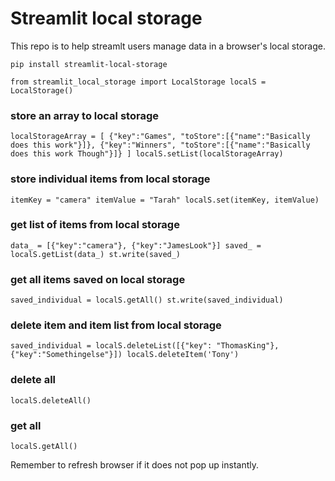 # Streamlit local storage

This repo is to help streamlt users manage data in a browser's local storage.

`pip install streamlit-local-storage`



`from streamlit_local_storage import LocalStorage
localS = LocalStorage()`

### store an array to local storage
`localStorageArray = [
    {"key":"Games", "toStore":[{"name":"Basically does this work"}]},
    {"key":"Winners", "toStore":[{"name":"Basically does this work Though"}]}
]
localS.setList(localStorageArray)`

### store individual items from local storage
`itemKey = "camera"
itemValue = "Tarah"
localS.set(itemKey, itemValue)`

### get list of items from local storage
`data_ = [{"key":"camera"}, {"key":"JamesLook"}]
saved_ = localS.getList(data_)
st.write(saved_)`

### get all items saved on local storage
`saved_individual = localS.getAll()
st.write(saved_individual)`

### delete item and item list from local storage
`saved_individual = localS.deleteList([{"key": "ThomasKing"}, {"key":"Somethingelse"}])
localS.deleteItem('Tony')`

### delete all
`localS.deleteAll()`

### get all
`localS.getAll()`

Remember to refresh browser if it does not pop up instantly. 
